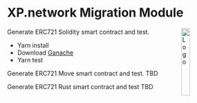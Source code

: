 # XP.network Migration Module

<img alt="Logo" align="right" src="https://pbs.twimg.com/profile_images/1383064571427094532/wm13q76p_400x400.jpg" width="20%" />

Generate ERC721 Solidity smart contract and test.
- Yarn install
- Download [Ganache](https://www.trufflesuite.com/ganache)
- Yarn test

Generate ERC721 Move smart contract and test.
TBD

Generate ERC721 Rust smart contract and test
TBD
